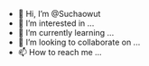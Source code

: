 - 👋 Hi, I’m @Suchaowut
- 👀 I’m interested in ...
- 🌱 I’m currently learning ...
- 💞️ I’m looking to collaborate on ...
- 📫 How to reach me ...

<!---
Suchaowut/Suchaowut is a ✨ special ✨ repository because its `README.md` (this file) appears on your GitHub profile.
You can click the Preview link to take a look at your changes.
--->
